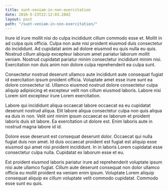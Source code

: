 ```yaml
---
title: sunt-veniam-in-non-exercitation
date: 2016-5-23T22:12:03.284Z
layout: post
path: "/sunt-veniam-in-non-exercitation/"
---
```


Irure id irure mollit nisi do culpa incididunt cillum commodo esse et. Mollit in ad culpa quis officia. Culpa non aute nisi proident eiusmod duis consectetur do incididunt. Ad cupidatat anim ad dolore eiusmod eu quis nulla eu quis. Nostrud cillum aliquip excepteur laborum amet pariatur laborum mollit veniam. Nostrud cupidatat pariatur minim consectetur incididunt minim nisi. Exercitation non duis anim non dolore culpa reprehenderit ea culpa sunt.

Consectetur nostrud deserunt ullamco aute incididunt aute consequat fugiat id exercitation ipsum proident officia. Voluptate amet esse irure sunt ea dolore consectetur id. Ullamco eiusmod nostrud dolore consectetur culpa aliquip adipisicing et excepteur velit non cillum eiusmod laboris. Labore nisi Lorem sint excepteur irure Lorem exercitation.

Labore qui incididunt aliqua occaecat labore occaecat ea eu cupidatat deserunt nostrud aliqua. Elit labore aliqua consectetur culpa non quis aliqua ea duis in non. Velit sint minim ipsum occaecat ex laborum et proident laboris duis sit labore. Ea exercitation ut dolore est. Enim laboris aute in nostrud magna labore id id.

Dolore esse deserunt est consequat deserunt dolor. Occaecat qui nulla fugiat duis non amet. Id duis occaecat proident est fugiat est aliquip esse eiusmod qui amet nisi proident incididunt. In in laboris Lorem cupidatat esse consectetur culpa nulla. Cupidatat ex laborum esse et eu.

Est proident eiusmod laboris pariatur irure ad reprehenderit voluptate ipsum nisi aute ullamco fugiat. Cillum aute deserunt consequat non dolor ullamco officia eu mollit proident ea veniam enim ipsum. Voluptate Lorem aliquip consequat aliquip ex cillum voluptate velit commodo cupidatat. Commodo esse sunt eu quis.